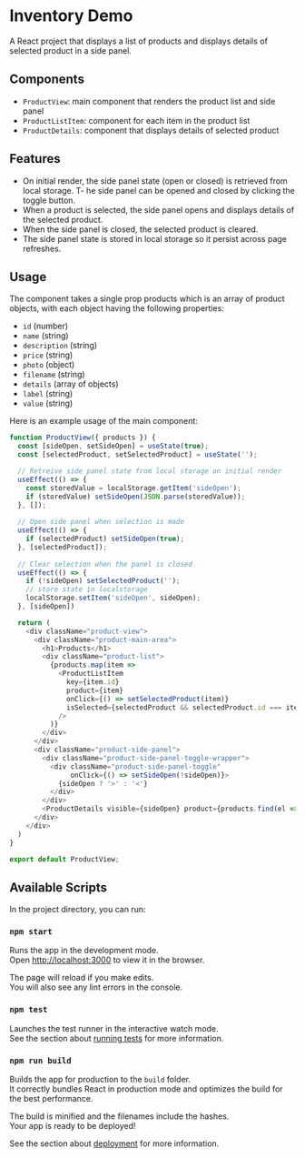 
# Inventory Demo

A React project that displays a list of products and displays details of selected product in a side panel.

## Components
- `ProductView`: main component that renders the product list and side panel
- `ProductListItem`: component for each item in the product list
- `ProductDetails`: component that displays details of selected product

## Features
- On initial render, the side panel state (open or closed) is retrieved from local storage.
T- he side panel can be opened and closed by clicking the toggle button.
- When a product is selected, the side panel opens and displays details of the selected product.
- When the side panel is closed, the selected product is cleared.
- The side panel state is stored in local storage so it persist across page refreshes.
## Usage
The component takes a single prop products which is an array of product objects, with each object having the following properties:

- `id` (number)
- `name` (string)
- `description` (string)
- `price` (string)
- `photo` (object)
- `filename` (string)
- `details` (array of objects)
- `label` (string)
- `value` (string)

Here is an example usage of the main component:
```js
function ProductView({ products }) {
  const [sideOpen, setSideOpen] = useState(true);
  const [selectedProduct, setSelectedProduct] = useState('');

  // Retreive side panel state from local storage on initial render
  useEffect(() => {
    const storedValue = localStorage.getItem('sideOpen');
    if (storedValue) setSideOpen(JSON.parse(storedValue));
  }, []);
  
  // Open side panel when selection is made
  useEffect(() => {
    if (selectedProduct) setSideOpen(true);
  }, [selectedProduct]);
  
  // Clear selection when the panel is closed
  useEffect(() => {
    if (!sideOpen) setSelectedProduct('');
    // store state in localstorage
    localStorage.setItem('sideOpen', sideOpen);
  }, [sideOpen])

  return (
    <div className="product-view">
      <div className="product-main-area">
        <h1>Products</h1>
        <div className="product-list">
          {products.map(item =>
            <ProductListItem
              key={item.id}
              product={item}
              onClick={() => setSelectedProduct(item)}
              isSelected={selectedProduct && selectedProduct.id === item.id}
            />
          )}
        </div>
      </div>
      <div className="product-side-panel">
        <div className="product-side-panel-toggle-wrapper">
          <div className="product-side-panel-toggle"
               onClick={() => setSideOpen(!sideOpen)}>
            {sideOpen ? '>' : '<'}
          </div>
        </div>
        <ProductDetails visible={sideOpen} product={products.find(el => el.id === selectedProduct.id)} />
      </div>
    </div>
  )
}

export default ProductView;
```

## Available Scripts

In the project directory, you can run:

### `npm start`

Runs the app in the development mode.\
Open [http://localhost:3000](http://localhost:3000) to view it in the browser.

The page will reload if you make edits.\
You will also see any lint errors in the console.

### `npm test`

Launches the test runner in the interactive watch mode.\
See the section about [running tests](https://facebook.github.io/create-react-app/docs/running-tests) for more information.

### `npm run build`

Builds the app for production to the `build` folder.\
It correctly bundles React in production mode and optimizes the build for the best performance.

The build is minified and the filenames include the hashes.\
Your app is ready to be deployed!

See the section about [deployment](https://facebook.github.io/create-react-app/docs/deployment) for more information.
